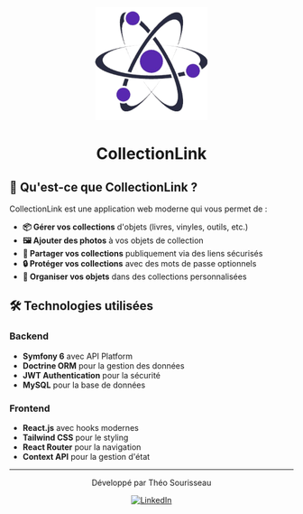 <div align="center">

  <a href="https://collection-link.vercel.app/login">
    <img src="collectionLink_front/src/assets/svg/logo.png" alt="CollectionLink Logo" width="200"/>
  </a>
  <h1>CollectionLink</h1>

## </div>

## 🎯 Qu'est-ce que CollectionLink ?

CollectionLink est une application web moderne qui vous permet de :

- **📦 Gérer vos collections** d'objets (livres, vinyles, outils, etc.)
- **🖼️ Ajouter des photos** à vos objets de collection
- **🔗 Partager vos collections** publiquement via des liens sécurisés
- **🔒 Protéger vos collections** avec des mots de passe optionnels
- **👥 Organiser vos objets** dans des collections personnalisées

## 🛠️ Technologies utilisées

### Backend

- **Symfony 6** avec API Platform
- **Doctrine ORM** pour la gestion des données
- **JWT Authentication** pour la sécurité
- **MySQL** pour la base de données

### Frontend

- **React.js** avec hooks modernes
- **Tailwind CSS** pour le styling
- **React Router** pour la navigation
- **Context API** pour la gestion d'état


---

<div align="center">

<span>Développé par Théo Sourisseau</span>

[![LinkedIn](https://img.shields.io/badge/LinkedIn-0077B5?style=for-the-badge&logo=linkedin&logoColor=white)](https://www.linkedin.com/in/theosourisseau/)

</div>
